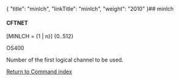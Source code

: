 {
    "title": "minlch",
    "linkTitle": "minlch",
    "weight": "2010"
}## <span id="minlch"></span>minlch

#### CFTNET

\[MINLCH = {1 | n}\] {0..512}

OS400

Number of the first logical channel to be used.

[Return to Command index](../../)
